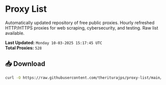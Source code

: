 # Proxy List

Automatically updated repository of free public proxies. Hourly refreshed HTTP/HTTPS proxies for web scraping, cybersecurity, and testing. Raw list available.

**Last Updated:** `Monday 10-03-2025 15:17:45 UTC`  
**Total Proxies:** `528`

## 📥 Download
```bash
curl -O https://raw.githubusercontent.com/theriturajps/proxy-list/main/proxies.txt
